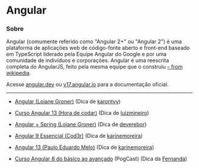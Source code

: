 # Angular

### Sobre
    
Angular (comumente referido como "Angular 2+" ou "Angular 2") é uma plataforma de aplicações web de código-fonte aberto e front-end baseado em TypeScript liderado pela Equipe Angular do Google e por uma comunidade de indivíduos e corporações. Angular é uma reescrita completa do AngularJS, feito pela mesma equipe que o construiu [– from wikipedia](https://pt.wikipedia.org/wiki/Angular_(framework)).

Acesse [angular.dev](https://angular.dev/) ou [v17.angular.io](https://v17.angular.io/start) para a documentação oficial.

---

- [Angular (Loiane Groner)](https://loiane.training/curso/angular) (Dica de [karontyy](https://github.com/karontyy))

- [Curso Angular 13 (Hora de codar)](https://youtube.com/playlist?list=PLnDvRpP8Bnex2GQEN0768_AxZg_RaIGmw)
  (Dica de [luizmineiro](https://github.com/luizmineiro))
  
- [Angular + Spring (Loiane Groner)](https://www.youtube.com/watch?v=qJnjz8FIs6Q&list=PLGxZ4Rq3BOBpwaVgAPxTxhdX_TfSVlTcY&ab_channel=LoianeGroner)
  (Dica de [deverebor](https://github.com/deverebor))

- [Angular 9 Essencial (Cod3r)](https://www.cod3r.com.br/courses/angular-9-essencial)
  (Dica de [karinemoreira](https://github.com/karinemoreira))

- [Angular 13 (Paulo Eduardo Melo)](https://www.youtube.com/watch?v=qfUcxetl74M&list=PLqsayW8DhUmvtNlkDqYj99X73ts9FLK7j)
  (Dica de [karinemoreira](https://github.com/karinemoreira))

- [Curso Angular 8 do básico ao avançado](https://www.youtube.com/playlist?list=PL4iwH9RF8xHnMnKewOLjDvTHzTmyxJNHF) (PogCast) (Dica da [Fernanda](https://github.com/Fernanda-Dantas))